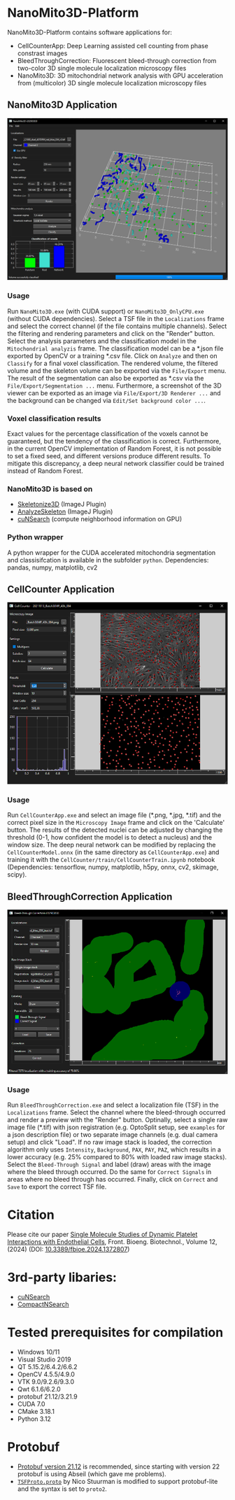 # NanoMito3D-Platform

NanoMito3D-Platform contains software applications for:
 * CellCounterApp: Deep Learning assisted cell counting from phase constrast images
 * BleedThroughCorrection: Fluorescent bleed-through correction from two-color 3D single molecule localization microscopy files
 * NanoMito3D: 3D mitochondrial network analysis with GPU acceleration from (multicolor) 3D single molecule localization microscopy files
 
 ## NanoMito3D Application
![Thumbnail](https://raw.githubusercontent.com/CURTLab/NanoMito3D-Platform/main/thumbnail_nanomito3D.png)

### Usage
Run `NanoMito3D.exe` (with CUDA support) or `NanoMito3D_OnlyCPU.exe` (without CUDA dependencies). Select a TSF file in the `Localizations` frame and select the correct channel (if the file contains multiple channels). Select the filtering and rendering parameters and click on the "Render" button. Select the analysis parameters and the classification model in the `Mitochondrial analyzis` frame. The classification model can be a *.json file exported by OpenCV or a training *.csv file. Click on `Analyze` and then on `Classify` for a final voxel classification. The rendered volume, the filtered volume and the skeleton volume can be exported via the `File/Export` menu. The result of the segmentation can also be exported as *.csv via the `File/Export/Segmentation ...` menu. Furthermore, a screenshot of the 3D viewer can be exported as an image via `File/Export/3D Renderer ...` and the background can be changed via `Edit/Set background color ...`.

### Voxel classification results
Exact values for the percentage classification of the voxels cannot be guaranteed, but the tendency of the classification is correct. Furthermore, in the current OpenCV implementation of Random Forest, it is not possible to set a fixed seed, and different versions produce different results. To mitigate this discrepancy, a deep neural network classifier could be trained instead of Random Forest.

### NanoMito3D is based on
* [Skeletonize3D](https://imagej.net/plugins/skeletonize3d) (ImageJ Plugin)
* [AnalyzeSkeleton](https://imagej.net/plugins/analyze-skeleton) (ImageJ Plugin)
* [cuNSearch](https://github.com/InteractiveComputerGraphics/cuNSearch) (compute neighborhood information on GPU)

### Python wrapper
A python wrapper for the CUDA accelerated mitochondria segmentation and classisifcation is available in the subfolder `python`. Dependencies: pandas, numpy, matplotlib, cv2

## CellCounter Application
![Thumbnail](https://raw.githubusercontent.com/CURTLab/NanoMito3D-Platform/main/thumbnail_cellcounter.png)

### Usage
Run `CellCounterApp.exe` and select an image file (*.png, *.jpg, *.tif) and the correct pixel size in the `Microscopy Image` frame and click on the 'Calculate' button. The results of the detected nuclei can be adjusted by changing the threshold (0-1, how confident the model is to detect a nucleus) and the window size. The deep neural network can be modified by replacing the `CellCounterModel.onnx` (in the same directory as `CellCounterApp.exe`) and training it with the `CellCounter/train/CellCounterTrain.ipynb` notebook (Dependencies: tensorflow, numpy, matplotlib, h5py, onnx, cv2, skimage, scipy). 

## BleedThroughCorrection Application
![Thumbnail](https://raw.githubusercontent.com/CURTLab/NanoMito3D-Platform/main/thumbnail_bleedthroughcorr.PNG)

### Usage
Run `BleedThroughCorrection.exe` and select a localization file (TSF) in the `Localizations` frame. Select the channel where the bleed-through occurred and render a preview with the "Render" button. Optinally, select a single raw image file (*.tif) with json registration (e.g. OptoSplit setup, see `examples` for a json description file) or two separate image channels (e.g. dual camera setup) and click "Load". If no raw image stack is loaded, the correction algorithm only uses `Intensity`, `Background`, `PAX`, `PAY`, `PAZ`, which results in a lower accuracy (e.g. 25% compared to 80% with loaded raw image stacks). Select the `Bleed-Through Signal` and label (draw) areas with the image where the bleed through occurred. Do the same for `Correct Signals` in areas where no bleed through has occurred. Finally, click on `Correct` and `Save` to export the correct TSF file.

# Citation
Please cite our paper [Single Molecule Studies of Dynamic Platelet Interactions with Endothelial Cells](https://www.frontiersin.org/articles/10.3389/fbioe.2024.1372807), Front. Bioeng. Biotechnol., Volume 12, (2024) (DOI: [10.3389/fbioe.2024.1372807](https://www.frontiersin.org/articles/10.3389/fbioe.2024.1372807))

# 3rd-party libaries:
* [cuNSearch](https://github.com/InteractiveComputerGraphics/cuNSearch)
* [CompactNSearch](https://github.com/InteractiveComputerGraphics/CompactNSearch)

# Tested prerequisites for compilation
* Windows 10/11
* Visual Studio 2019
* QT 5.15.2/6.4.2/6.6.2
* OpenCV 4.5.5/4.9.0
* VTK 9.0/9.2.6/9.3.0
* Qwt 6.1.6/6.2.0
* protobuf 21.12/3.21.9
* CUDA 7.0
* CMake 3.18.1
* Python 3.12

# Protobuf
* [Protobuf version 21.12](https://github.com/protocolbuffers/protobuf/releases/download/v21.12/protobuf-all-21.12.zip) is recommended, since starting with version 22 protobuf is using Abseil (which gave me problems).
* [`TSFProto.proto`](https://github.com/nicost/TSFProto/blob/master/src/TSFProto.proto) by Nico Stuurman is modified to support protobuf-lite and the syntax is set to `proto2`.
